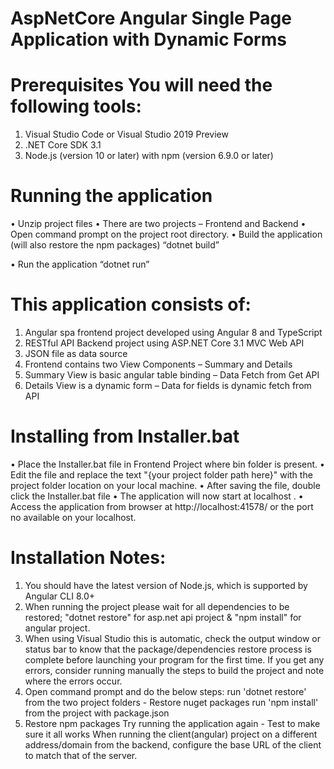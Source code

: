 # AspNetCore Angular Single Page Application with Dynamic Forms

# Prerequisites You will need the following tools:
1.	Visual Studio Code or Visual Studio 2019 Preview
2.	.NET Core SDK 3.1
3.	Node.js (version 10 or later) with npm (version 6.9.0 or later)

# Running the application
•	Unzip project files
•	There are two projects – Frontend and Backend
•	Open command prompt on the project root directory.
•	Build the application (will also restore the npm packages)
“dotnet build”

•	Run the application
“dotnet run”

# This application consists of:
1.	Angular spa frontend project developed using Angular 8 and TypeScript
2.	RESTful API Backend project using ASP.NET Core 3.1 MVC Web API
3.	JSON file as data source
4.	Frontend contains two View Components – Summary and Details
5.	Summary View is basic angular table binding – Data Fetch from Get API
6.	Details View is a dynamic form – Data for fields is dynamic fetch from API

# Installing from Installer.bat
•	Place the Installer.bat file in Frontend Project where bin folder is present.
•	Edit the file and replace the text "{your project folder path here}" with the project folder location on your local machine.
•	After saving the file, double click the Installer.bat file
•	The application will now start at localhost .
•	Access the application from browser at http://localhost:41578/ or the port no available on your localhost.

# Installation Notes: 
1.	You should have the latest version of Node.js, which is supported by Angular CLI 8.0+ 
2.	When running the project please wait for all dependencies to be restored; "dotnet restore" for asp.net api project & "npm install" for angular project. 
3.	When using Visual Studio this is automatic, check the output window or status bar to know that the package/dependencies restore process is complete before launching your program for the first time. If you get any errors, consider running manually the steps to build the project and note where the errors occur. 
4.	Open command prompt and do the below steps: run 'dotnet restore' from the two project folders - Restore nuget packages run 'npm install' from the project with package.json
5.	Restore npm packages Try running the application again - Test to make sure it all works When running the client(angular) project on a different address/domain from the backend, configure the base URL of the client to match that of the server. 
